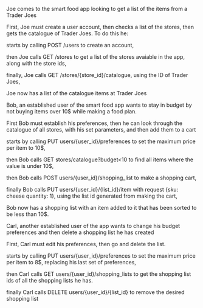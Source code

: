 Joe comes to the smart food app looking to get a list of the items from a Trader Joes


First, Joe must create a user account, then checks a list of the stores, then gets the catalogue of Trader Joes. To do this he:

starts by calling POST /users to create an account,

then Joe calls GET /stores to get a list of the stores avaiable in the app, along with the store ids,

finally, Joe calls GET /stores/{store_id}/catalogue, using the ID of Trader Joes,


Joe now has a list of the catalogue items at Trader Joes


Bob, an established user of the smart food app wants to stay in budget by not buying items over 10$ while making a food plan.

First Bob must establish his preferences, then he can look through the catalogue of all stores, with his set parameters, and then add them to a cart


starts by calling PUT users/{user_id}/preferences to set the maximum price per item to 10$,

then Bob calls GET stores/catalogue?budget<10 to find all items where the value is under 10$,

then Bob calls POST users/{user_id}/shopping_list to make a shopping cart,

finally Bob calls PUT users/{user_id}/{list_id}/item with request {sku: cheese quantity: 1}, using the list id generated from making the cart,

Bob now has a shopping list with an item added to it that has been sorted to be less than 10$.


Carl, another established user of the app wants to change his budget preferences and then delete a shopping list he has created

First, Carl must edit his preferences, then go and delete the list.


starts by calling PUT users/{user_id}/preferences to set the maximum price per item to 8$, replacing his last set of preferences,

then Carl calls GET users/{user_id}/shopping_lists to get the shopping list ids of all the shopping lists he has.

finally Carl calls DELETE users/{user_id}/{list_id} to remove the desired shopping list
